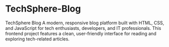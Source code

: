 # TechSphere-Blog
TechSphere Blog A modern, responsive blog platform built with HTML, CSS, and JavaScript for tech enthusiasts, developers, and IT professionals. This frontend project features a clean, user-friendly interface for reading and exploring tech-related articles.
